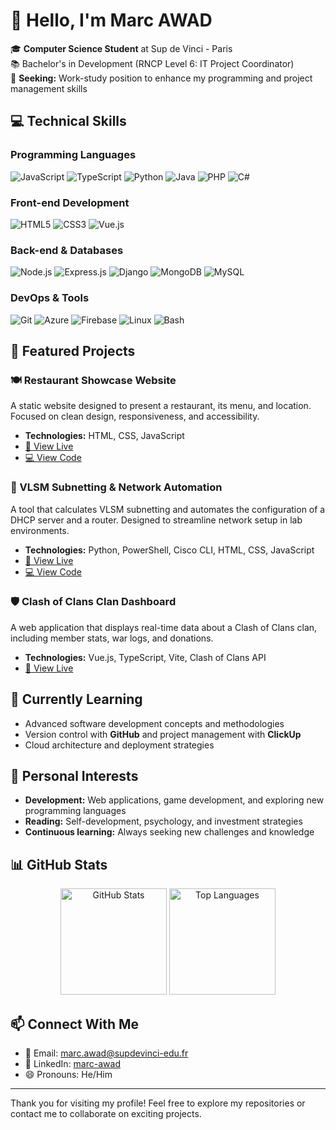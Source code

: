# 👋 Hello, I'm Marc AWAD

🎓 **Computer Science Student** at Sup de Vinci - Paris  
📚 Bachelor's in Development (RNCP Level 6: IT Project Coordinator)  
🌟 **Seeking:** Work-study position to enhance my programming and project management skills

## 💻 Technical Skills

### Programming Languages
![JavaScript](https://img.shields.io/badge/JavaScript-F7DF1E?style=for-the-badge&logo=javascript&logoColor=black)
![TypeScript](https://img.shields.io/badge/TypeScript-3178C6?style=for-the-badge&logo=typescript&logoColor=white)
![Python](https://img.shields.io/badge/Python-3776AB?style=for-the-badge&logo=python&logoColor=white)
![Java](https://img.shields.io/badge/Java-ED8B00?style=for-the-badge&logo=java&logoColor=white)
![PHP](https://img.shields.io/badge/PHP-777BB4?style=for-the-badge&logo=php&logoColor=white)
![C#](https://img.shields.io/badge/C%23-239120?style=for-the-badge&logo=c-sharp&logoColor=white)

### Front-end Development
![HTML5](https://img.shields.io/badge/HTML5-E34F26?style=for-the-badge&logo=html5&logoColor=white)
![CSS3](https://img.shields.io/badge/CSS3-1572B6?style=for-the-badge&logo=css3&logoColor=white)
![Vue.js](https://img.shields.io/badge/Vue.js-42b883?style=for-the-badge&logo=vue.js&logoColor=white)


### Back-end & Databases
![Node.js](https://img.shields.io/badge/Node.js-339933?style=for-the-badge&logo=nodedotjs&logoColor=white)
![Express.js](https://img.shields.io/badge/Express.js-000000?style=for-the-badge&logo=express&logoColor=white)
![Django](https://img.shields.io/badge/Django-092E20?style=for-the-badge&logo=django&logoColor=white)
![MongoDB](https://img.shields.io/badge/MongoDB-47A248?style=for-the-badge&logo=mongodb&logoColor=white)
![MySQL](https://img.shields.io/badge/MySQL-4479A1?style=for-the-badge&logo=mysql&logoColor=white)

### DevOps & Tools
![Git](https://img.shields.io/badge/Git-F05032?style=for-the-badge&logo=git&logoColor=white)
![Azure](https://img.shields.io/badge/Azure-0078D4?style=for-the-badge&logo=microsoftazure&logoColor=white)
![Firebase](https://img.shields.io/badge/Firebase-FFCA28?style=for-the-badge&logo=firebase&logoColor=black)
![Linux](https://img.shields.io/badge/Linux-FCC624?style=for-the-badge&logo=linux&logoColor=black)
![Bash](https://img.shields.io/badge/Bash-4EAA25?style=for-the-badge&logo=gnu-bash&logoColor=white)

## 🚀 Featured Projects

### 🍽️ Restaurant Showcase Website
A static website designed to present a restaurant, its menu, and location. Focused on clean design, responsiveness, and accessibility.
- **Technologies:** HTML, CSS, JavaScript
- [🔗 View Live](https://marc-awad.github.io/projet-site-vitrine-restaurant/)
- [💻 View Code](https://github.com/marc-awad/projet-site-vitrine-restaurant)

### 🧮 VLSM Subnetting & Network Automation
A tool that calculates VLSM subnetting and automates the configuration of a DHCP server and a router. Designed to streamline network setup in lab environments.
- **Technologies:** Python, PowerShell, Cisco CLI, HTML, CSS, JavaScript
- [🔗 View Live](https://netslicer.vercel.app/)
- [💻 View Code](https://github.com/marc-awad/projet-etude-b2)

### 🛡️ Clash of Clans Clan Dashboard
A web application that displays real-time data about a Clash of Clans clan, including member stats, war logs, and donations.
- **Technologies:** Vue.js, TypeScript, Vite, Clash of Clans API
- [🔗 View Live](https://coc-app-two.vercel.app/)


## 🌱 Currently Learning
- Advanced software development concepts and methodologies
- Version control with **GitHub** and project management with **ClickUp**
- Cloud architecture and deployment strategies

## 👀 Personal Interests
- **Development:** Web applications, game development, and exploring new programming languages
- **Reading:** Self-development, psychology, and investment strategies
- **Continuous learning:** Always seeking new challenges and knowledge

## 📊 GitHub Stats

<div align="center">
  <img src="https://github-readme-stats.vercel.app/api?username=marc-awad&show_icons=true&theme=radical" alt="GitHub Stats" height="170"/>
  <img src="https://github-readme-stats.vercel.app/api/top-langs/?username=marc-awad&exclude_repo=big-data-project-python&layout=compact&theme=radical" alt="Top Languages" height="170"/>
</div>

## 📫 Connect With Me
- 📧 Email: [marc.awad@supdevinci-edu.fr](mailto:marc.awad@supdevinci-edu.fr)
- 💼 LinkedIn: [marc-awad](https://www.linkedin.com/in/marc-awad)
- 😄 Pronouns: He/Him

---

Thank you for visiting my profile! Feel free to explore my repositories or contact me to collaborate on exciting projects.
